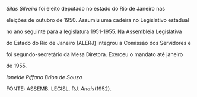 

*Silas Silveira* foi eleito deputado no estado do Rio de Janeiro nas

eleições de outubro de 1950. Assumiu uma cadeira no Legislativo estadual

no ano seguinte para a legislatura 1951-1955. Na Assembleia Legislativa

do Estado do Rio de Janeiro (ALERJ) integrou a Comissão dos Servidores e

foi segundo-secretário da Mesa Diretora. Exerceu o mandato até janeiro

de 1955.



*Ioneide Piffano Brion de Souza*



FONTE: ASSEMB. LEGISL. RJ. *Anais*(1952).


